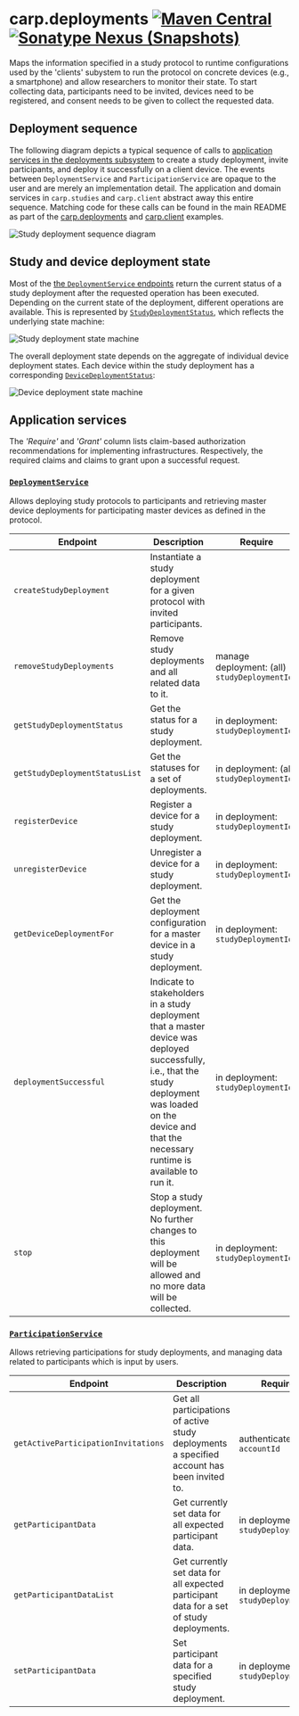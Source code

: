 # carp.deployments [![Maven Central](https://maven-badges.herokuapp.com/maven-central/dk.cachet.carp.deployments/carp.deployments.core/badge.svg?color=orange)](https://mvnrepository.com/artifact/dk.cachet.carp.deployments) [![Sonatype Nexus (Snapshots)](https://img.shields.io/nexus/s/dk.cachet.carp.deployments/carp.deployments.core?server=https%3A%2F%2Foss.sonatype.org)](https://oss.sonatype.org/content/repositories/snapshots/dk/cachet/carp/deployments/) 

Maps the information specified in a study protocol to runtime configurations used by the 'clients' subystem to run the protocol on concrete devices (e.g., a smartphone) and allow researchers to monitor their state.
To start collecting data, participants need to be invited, devices need to be registered, and consent needs to be given to collect the requested data.

## Deployment sequence

The following diagram depicts a typical sequence of calls to [application services in the deployments subsystem](#application-services) to create a study deployment, invite participants, and deploy it successfully on a client device.
The events between `DeploymentService` and `ParticipationService` are opaque to the user and are merely an implementation detail.
The application and domain services in `carp.studies` and `carp.client` abstract away this entire sequence.
Matching code for these calls can be found in the main README as part of the [carp.deployments](../README.md#example-deployments) and [carp.client](../README.md#example-client) examples.

![Study deployment sequence diagram](https://i.imgur.com/T9VjzQm.png)

## Study and device deployment state

Most of the [the `DeploymentService` endpoints](#application-services) return the current status of a study deployment after the requested operation has been executed.
Depending on the current state of the deployment, different operations are available.
This is represented by [`StudyDeploymentStatus`](../carp.deployments.core/src/commonMain/kotlin/dk/cachet/carp/deployments/application/StudyDeploymentStatus.kt), which reflects the underlying state machine:

![Study deployment state machine](https://i.imgur.com/HGpF8BI.png)

The overall deployment state depends on the aggregate of individual device deployment states.
Each device within the study deployment has a corresponding [`DeviceDeploymentStatus`](../carp.deployments.core/src/commonMain/kotlin/dk/cachet/carp/deployments/application/DeviceDeploymentStatus.kt):

![Device deployment state machine](https://i.imgur.com/Mkb78W4.png)

## Application services

The _'Require'_ and _'Grant'_ column lists claim-based authorization recommendations for implementing infrastructures.
Respectively, the required claims and claims to grant upon a successful request.

### [`DeploymentService`](../carp.deployments.core/src/commonMain/kotlin/dk/cachet/carp/deployments/application/DeploymentService.kt)

Allows deploying study protocols to participants and retrieving master device deployments for participating master devices as defined in the protocol.

| Endpoint | Description | Require | Grant |
| --- | --- | --- | --- |
| `createStudyDeployment` | Instantiate a study deployment for a given protocol with invited participants. | | manage deployment: `studyDeploymentId`, in deployment: `studyDeploymentId` |
| `removeStudyDeployments` | Remove study deployments and all related data to it. | manage deployment: (all) `studyDeploymentId`| |
| `getStudyDeploymentStatus` | Get the status for a study deployment. | in deployment: `studyDeploymentId` | |
| `getStudyDeploymentStatusList` | Get the statuses for a set of deployments. | in deployment: (all) `studyDeploymentIds` | |
| `registerDevice` | Register a device for a study deployment. | in deployment: `studyDeploymentId` | |
| `unregisterDevice` | Unregister a device for a study deployment. | in deployment: `studyDeploymentId` | |
| `getDeviceDeploymentFor` | Get the deployment configuration for a master device in a study deployment. | in deployment: `studyDeploymentId` | |
| `deploymentSuccessful` | Indicate to stakeholders in a study deployment that a master device was deployed successfully, i.e., that the study deployment was loaded on the device and that the necessary runtime is available to run it. | in deployment: `studyDeploymentId` | |
| `stop` | Stop a study deployment. No further changes to this deployment will be allowed and no more data will be collected. | in deployment: `studyDeploymentId` | |

### [`ParticipationService`](../carp.deployments.core/src/commonMain/kotlin/dk/cachet/carp/deployments/application/ParticipationService.kt)

Allows retrieving participations for study deployments,
and managing data related to participants which is input by users.

| Endpoint | Description | Require | Grant |
| --- | --- | --- | --- |
| `getActiveParticipationInvitations` | Get all participations of active study deployments a specified account has been invited to. | authenticated: `accountId` | |
| `getParticipantData` | Get currently set data for all expected participant data. | in deployment: `studyDeploymentId` | |
| `getParticipantDataList` |  Get currently set data for all expected participant data for a set of study deployments. | in deployment: `studyDeploymentId` | |
| `setParticipantData` | Set participant data for a specified study deployment. | in deployment: `studyDeploymentId` | |
